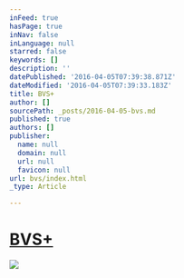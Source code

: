 ```yaml
---
inFeed: true
hasPage: true
inNav: false
inLanguage: null
starred: false
keywords: []
description: ''
datePublished: '2016-04-05T07:39:38.871Z'
dateModified: '2016-04-05T07:39:33.183Z'
title: BVS+
author: []
sourcePath: _posts/2016-04-05-bvs.md
published: true
authors: []
publisher:
  name: null
  domain: null
  url: null
  favicon: null
url: bvs/index.html
_type: Article

---
```

# [BVS+][0]
![](https://the-grid-user-content.s3-us-west-2.amazonaws.com/a3703cb8-b7e1-449d-a7ad-6062fa8b81bb.png)

[0]: https://www.raildocs.nl/bvs/#betabvsplus
